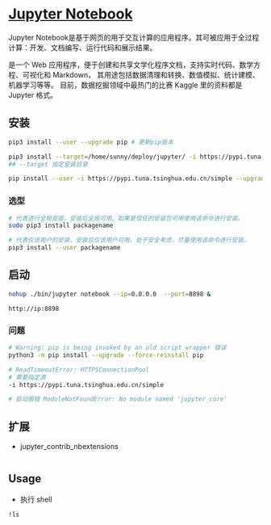 #  [Jupyter Notebook](https://jupyter.org/)

Jupyter Notebook是基于网页的用于交互计算的应用程序。其可被应用于全过程计算：开发、文档编写、运行代码和展示结果。

是一个 Web 应用程序，便于创建和共享文学化程序文档，支持实时代码、数学方程、可视化和 Markdown，
其用途包括数据清理和转换、数值模拟、统计建模、机器学习等等。
目前，数据挖掘领域中最热门的比赛 Kaggle 里的资料都是 Jupyter 格式。

## 安装
```bash
pip3 install --user --upgrade pip # 更新pip版本

pip3 install --target=/home/sunny/deploy/jupyter/ -i https://pypi.tuna.tsinghua.edu.cn/simple --upgrade jupyter # 安装
## --target 指定安装目录

pip install --user -i https://pypi.tuna.tsinghua.edu.cn/simple --upgrade jupyterthemes
```

### 选型
```bash
# 代表进行全局安装，安装后全局可用。如果是信任的安装包可用使用该命令进行安装。
sudo pip3 install packagename

# 代表仅该用户的安装，安装后仅该用户可用。处于安全考虑，尽量使用该命令进行安装。
pip3 install --user packagename
```

## 启动
```bash
nohup ./bin/jupyter notebook --ip=0.0.0.0  --port=8898 &
```

```
http://ip:8898
```

### 问题

```bash
# Warning: pip is being invoked by an old script wrapper 错误
python3 -m pip install --upgrade --force-reinstall pip

# ReadTimeoutError: HTTPSConnectionPool
# 需要指定源
-i https://pypi.tuna.tsinghua.edu.cn/simple 

# 启动报错 ModuleNotFoundError: No module named 'jupyter_core'

```

## 扩展

* jupyter_contrib_nbextensions

```bash


```

## Usage
* 执行 shell
```sh
!ls
```